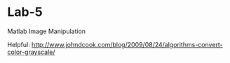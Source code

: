 # Lab-5
Matlab Image Manipulation

Helpful: http://www.johndcook.com/blog/2009/08/24/algorithms-convert-color-grayscale/
